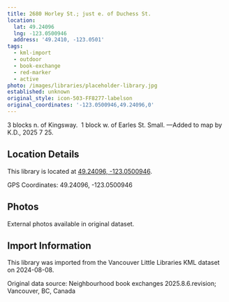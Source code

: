 ```yaml
---
title: 2680 Horley St.; just e. of Duchess St.
location:
  lat: 49.24096
  lng: -123.0500946
  address: '49.2410, -123.0501'
tags:
  - kml-import
  - outdoor
  - book-exchange
  - red-marker
  - active
photo: /images/libraries/placeholder-library.jpg
established: unknown
original_style: icon-503-FF8277-labelson
original_coordinates: '-123.0500946,49.24096,0'
---
```

3 blocks n. of Kingsway.  1 block w. of Earles St.
Small.
—Added to map by K.D., 2025 7 25.

## Location Details

This library is located at [49.24096, -123.0500946](https://www.google.com/maps?q=49.24096,-123.0500946).

GPS Coordinates: 49.24096, -123.0500946

## Photos

External photos available in original dataset.

## Import Information

This library was imported from the Vancouver Little Libraries KML dataset on 2024-08-08.

Original data source: Neighbourhood book exchanges 2025.8.6.revision; Vancouver, BC, Canada
